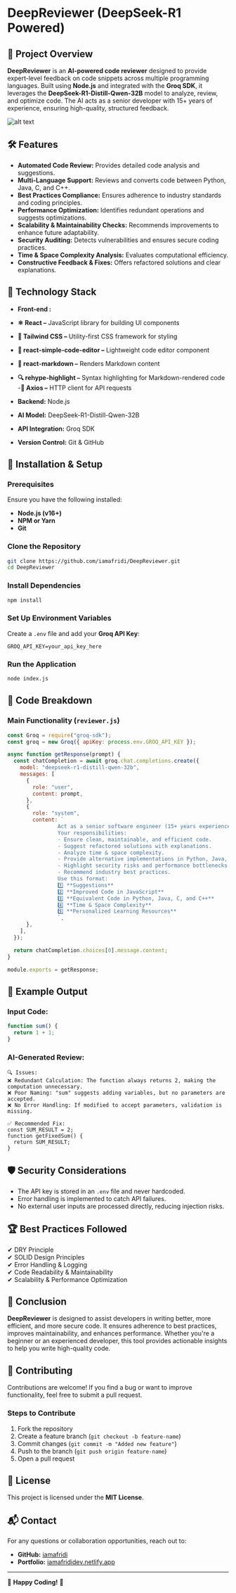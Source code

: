 # DeepReviewer (DeepSeek-R1 Powered)

## 📌 Project Overview

**DeepReviewer** is an **AI-powered code reviewer** designed to provide expert-level feedback on code snippets across multiple programming languages. Built using **Node.js** and integrated with the **Groq SDK**, it leverages the **DeepSeek-R1-Distill-Qwen-32B** model to analyze, review, and optimize code. The AI acts as a senior developer with 15+ years of experience, ensuring high-quality, structured feedback.

![alt text](image.png)

## 🛠️ Features

- **Automated Code Review:** Provides detailed code analysis and suggestions.
- **Multi-Language Support:** Reviews and converts code between Python, Java, C, and C++.
- **Best Practices Compliance:** Ensures adherence to industry standards and coding principles.
- **Performance Optimization:** Identifies redundant operations and suggests optimizations.
- **Scalability & Maintainability Checks:** Recommends improvements to enhance future adaptability.
- **Security Auditing:** Detects vulnerabilities and ensures secure coding practices.
- **Time & Space Complexity Analysis:** Evaluates computational efficiency.
- **Constructive Feedback & Fixes:** Offers refactored solutions and clear explanations.

## 🚀 Technology Stack
- **Front-end :**
- **⚛ React –** JavaScript library for building UI components
- **🎨 Tailwind CSS –** Utility-first CSS framework for styling
- **📝 react-simple-code-editor –** Lightweight code editor component
- **📄 react-markdown –** Renders Markdown content
- **🔍 rehype-highlight –** Syntax highlighting for Markdown-rendered code
-**🔄 Axios –** HTTP client for API requests

- **Backend:** Node.js
- **AI Model:** DeepSeek-R1-Distill-Qwen-32B
- **API Integration:** Groq SDK
- **Version Control:** Git & GitHub

## 📜 Installation & Setup

### Prerequisites

Ensure you have the following installed:

- **Node.js (v16+)**
- **NPM or Yarn**
- **Git**

### Clone the Repository

```bash
git clone https://github.com/iamafridi/DeepReviewer.git
cd DeepReviewer
```

### Install Dependencies

```bash
npm install
```

### Set Up Environment Variables

Create a `.env` file and add your **Groq API Key**:

```env
GROQ_API_KEY=your_api_key_here
```

### Run the Application

```bash
node index.js
```

## 📌 Code Breakdown

### **Main Functionality** (`reviewer.js`)

```javascript
const Groq = require("groq-sdk");
const groq = new Groq({ apiKey: process.env.GROQ_API_KEY });

async function getResponse(prompt) {
  const chatCompletion = await groq.chat.completions.create({
    model: "deepseek-r1-distill-qwen-32b",
    messages: [
      {
        role: "user",
        content: prompt,
      },
      {
        role: "system",
        content: `
                Act as a senior software engineer (15+ years experience) reviewing code.
                Your responsibilities:
                - Ensure clean, maintainable, and efficient code.
                - Suggest refactored solutions with explanations.
                - Analyze time & space complexity.
                - Provide alternative implementations in Python, Java, C, and C++.
                - Highlight security risks and performance bottlenecks.
                - Recommend industry best practices.
                Use this format:
                1️⃣ **Suggestions**
                2️⃣ **Improved Code in JavaScript**
                3️⃣ **Equivalent Code in Python, Java, C, and C++**
                4️⃣ **Time & Space Complexity**
                5️⃣ **Personalized Learning Resources**
                `,
      },
    ],
  });

  return chatCompletion.choices[0].message.content;
}

module.exports = getResponse;
```

## 📝 Example Output

### **Input Code:**

```javascript
function sum() {
  return 1 + 1;
}
```

### **AI-Generated Review:**

```
🔍 Issues:
❌ Redundant Calculation: The function always returns 2, making the computation unnecessary.
❌ Poor Naming: "sum" suggests adding variables, but no parameters are accepted.
❌ No Error Handling: If modified to accept parameters, validation is missing.

✅ Recommended Fix:
const SUM_RESULT = 2;
function getFixedSum() {
  return SUM_RESULT;
}
```

## 🛡️ Security Considerations

- The API key is stored in an `.env` file and never hardcoded.
- Error handling is implemented to catch API failures.
- No external user inputs are processed directly, reducing injection risks.

## 🏆 Best Practices Followed

✔ DRY Principle\
✔ SOLID Design Principles\
✔ Error Handling & Logging\
✔ Code Readability & Maintainability\
✔ Scalability & Performance Optimization

## 🎯 Conclusion

**DeepReviewer** is designed to assist developers in writing better, more efficient, and more secure code. It ensures adherence to best practices, improves maintainability, and enhances performance. Whether you're a beginner or an experienced developer, this tool provides actionable insights to help you write high-quality code.

## 🤝 Contributing

Contributions are welcome! If you find a bug or want to improve functionality, feel free to submit a pull request.

### **Steps to Contribute**

1. Fork the repository
2. Create a feature branch (`git checkout -b feature-name`)
3. Commit changes (`git commit -m "Added new feature"`)
4. Push to the branch (`git push origin feature-name`)
5. Open a pull request

## 📄 License

This project is licensed under the **MIT License**.

## 📬 Contact

For any questions or collaboration opportunities, reach out to:

- **GitHub:** [iamafridi](https://github.com/iamafridi)
- **Portfolio:** [iamafrididev.netlify.app](https://iamafrididev.netlify.app)

---

🚀 **Happy Coding!** 🎯

